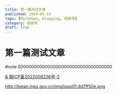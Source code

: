 ```yaml
---
title: 第一篇测试文章
published: 2024-05-14
tags: [Markdown, Blogging, 视频号]
category: 视频号
draft: true
---
```


# 第一篇测试文章



#note 00000000000000000000000000000000000


<a href="https://beian.miit.gov.cn" id="beian" target="_blank">&amp;&nbsp;赣ICP备2022008236号-2</a>


http://beian.mps.gov.cn/img/logo01.dd7ff50e.png
                         